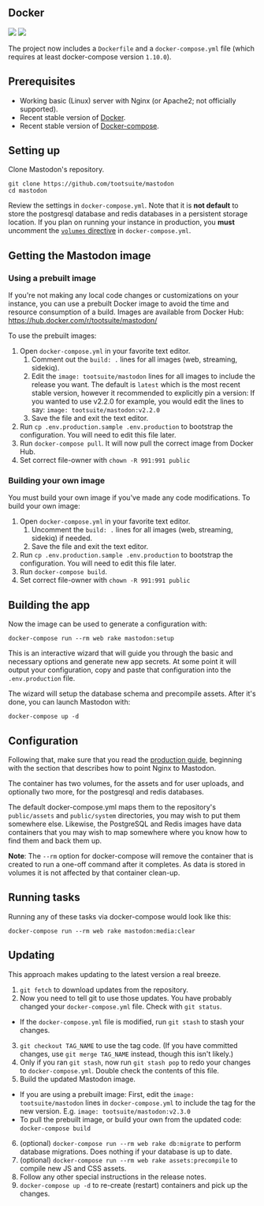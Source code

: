 ## Docker

[![](https://images.microbadger.com/badges/version/tootsuite/mastodon.svg)](https://microbadger.com/images/tootsuite/mastodon "Get your own version badge on microbadger.com") [![](https://images.microbadger.com/badges/image/tootsuite/mastodon.svg)](https://microbadger.com/images/tootsuite/mastodon "Get your own image badge on microbadger.com")

The project now includes a `Dockerfile` and a `docker-compose.yml` file (which requires at least docker-compose version `1.10.0`).

## Prerequisites

- Working basic (Linux) server with Nginx (or Apache2; not officially supported).
- Recent stable version of [Docker](https://www.docker.com/community-edition).
- Recent stable version of [Docker-compose](https://github.com/docker/compose/releases/latest).

## Setting up

Clone Mastodon's repository.

    git clone https://github.com/tootsuite/mastodon
    cd mastodon

Review the settings in `docker-compose.yml`. Note that it is **not default** to store the postgresql database and redis databases in a persistent storage location. If you plan on running your instance in production, you **must** uncomment the [`volumes` directive](https://github.com/tootsuite/mastodon/blob/972f6bc861affd9bc40181492833108f905a04b6/docker-compose.yml#L7-L16) in `docker-compose.yml`.

## Getting the Mastodon image

### Using a prebuilt image

If you're not making any local code changes or customizations on your instance, you can use a prebuilt Docker image to avoid the time and resource consumption of a build. Images are available from Docker Hub: https://hub.docker.com/r/tootsuite/mastodon/
    
To use the prebuilt images:

1. Open `docker-compose.yml` in your favorite text editor.
   1. Comment out the `build: .` lines for all images (web, streaming, sidekiq).
   2. Edit the `image: tootsuite/mastodon` lines for all images to include the release you want. The default is `latest` which is the most recent stable version, however it recommended to explicitly pin a version: If you wanted to use v2.2.0 for example, you would edit the lines to say: `image: tootsuite/mastodon:v2.2.0`
   3. Save the file and exit the text editor.
2. Run `cp .env.production.sample .env.production` to bootstrap the configuration. You will need to edit this file later.
3. Run `docker-compose pull`. It will now pull the correct image from Docker Hub.
4. Set correct file-owner with `chown -R 991:991 public`

### Building your own image

You must build your own image if you've made any code modifications. To build your own image:

1. Open `docker-compose.yml` in your favorite text editor.
   1. Uncomment the `build: .` lines for all images (web, streaming, sidekiq) if needed.
   2. Save the file and exit the text editor.
2. Run `cp .env.production.sample .env.production` to bootstrap the configuration. You will need to edit this file later.
3. Run `docker-compose build`.
4. Set correct file-owner with `chown -R 991:991 public`

## Building the app

Now the image can be used to generate a configuration with:

    docker-compose run --rm web rake mastodon:setup

This is an interactive wizard that will guide you through the basic and necessary options and generate new app secrets. At some point it will output your configuration, copy and paste that configuration into the `.env.production` file.

The wizard will setup the database schema and precompile assets. After it's done, you can launch Mastodon with:

    docker-compose up -d

## Configuration

Following that, make sure that you read the [production guide](Production-guide.md), beginning with the section that describes how to point Nginx to Mastodon.

The container has two volumes, for the assets and for user uploads, and optionally two more, for the postgresql and redis databases.

The default docker-compose.yml maps them to the repository's `public/assets` and `public/system` directories, you may wish to put them somewhere else. Likewise, the PostgreSQL and Redis images have data containers that you may wish to map somewhere where you know how to find them and back them up.

**Note**: The `--rm` option for docker-compose will remove the container that is created to run a one-off command after it completes. As data is stored in volumes it is not affected by that container clean-up.

## Running tasks

Running any of these tasks via docker-compose would look like this:

    docker-compose run --rm web rake mastodon:media:clear

## Updating

This approach makes updating to the latest version a real breeze.

1. `git fetch` to download updates from the repository.
2. Now you need to tell git to use those updates. You have probably changed your `docker-compose.yml` file. Check with `git status`.
  - If the `docker-compose.yml` file is modified, run `git stash` to stash your changes.
3. `git checkout TAG_NAME` to use the tag code. (If you have committed changes, use `git merge TAG_NAME` instead, though this isn't likely.)
4. Only if you ran `git stash`, now run `git stash pop` to redo your changes to `docker-compose.yml`. Double check the contents of this file.
5. Build the updated Mastodon image. 
- If you are using a prebuilt image: First, edit the `image: tootsuite/mastodon` lines in `docker-compose.yml` to include the tag for the new version. E.g. `image: tootsuite/mastodon:v2.3.0`
- To pull the prebuilt image, or build your own from the updated code: `docker-compose build`
6. (optional) `docker-compose run --rm web rake db:migrate` to perform database migrations. Does nothing if your database is up to date.
7. (optional) `docker-compose run --rm web rake assets:precompile` to compile new JS and CSS assets.
8. Follow any other special instructions in the release notes.
9. `docker-compose up -d` to re-create (restart) containers and pick up the changes.
